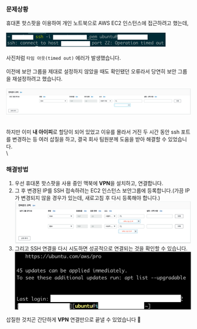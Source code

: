 ### 문제상황
휴대폰 핫스팟을 이용하여 개인 노트북으로 AWS EC2 인스턴스에 접근하려고 했는데,\
\
![](image1.png)
\
\
사진처럼 `타임 아웃(timed out)` 에러가 발생했습니다.\
\
이전에 보안 그룹을 제대로 설정하지 않았을 때도 확인됐던 오류라서 당연히 보안 그룹을 재설정하려고 했습니다.\
\
![](image2.png)   
\
\
하지만 이미 **내 아이피**로 할당이 되어 있었고 이유를 몰라서 거진 두 시간 동안 ssh 포트를 변경하는 등 여러 삽질을 하고, 결국 회사 팀원분께 도움을 받아 해결할 수 있었습니다.\
\
### 해결방법
1. 우선 휴대폰 핫스팟을 사용 중인 맥북에 **VPN**을 설치하고, 연결합니다.
2. 그 후 변경된 IP를 SSH 접속하려는 EC2 인스턴스 보안그룹에 등록합니다.(가끔 IP가 변경되지 않을 경우가 있는데, 새로고침 후 다시 등록해야 합니다.)
   ![](image3.png)
3. 그리고 SSH 연결을 다시 시도하면 성공적으로 연결되는 것을 확인할 수 있습니다.
   ![](image4.png)


삽질한 것치곤 간단하게 **VPN** 연결만으로 끝낼 수 있었습니다 👏